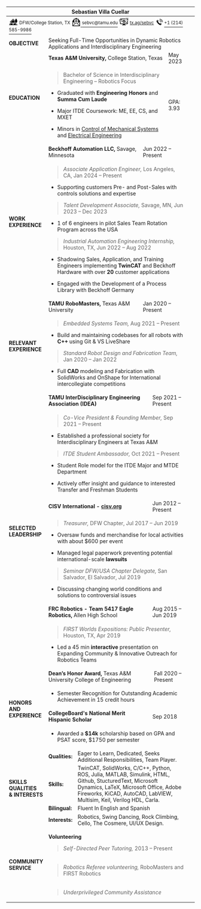 <head>
  <link rel="stylesheet" href="media/style_block_insert.css">
</head>
<table>
<colgroup>
<col style="width: 15%" />
<col style="width: 10%" />
<col style="width: 41%" />
<col style="width: 6%" />
<col style="width: 1%" />
<col style="width: 9%" />
<col style="width: 10%" />
<col style="width: 5%" />
</colgroup>
<thead>
<tr class="header">
<th colspan="8"><strong>Sebastian Villa Cuellar</strong></th>
</tr>
</thead>
<tbody>
<tr class="odd">
<td colspan="8"><img src="media/image2.svg"
style="width:0.25in;height:0.25in"
alt="Suburban scene with solid fill" /> <sup>DFW/College Station,
TX</sup> <a href="mailto:sebvc@tamu.edu?subject=From%20Resume:%20"><img
src="media/image4.svg" style="width:0.25in;height:0.25in"
alt="Email with solid fill" /> <sup>sebvc@tamu.edu</sup></a> <img
src="media/image6.svg" style="width:0.26in;height:0.26in"
alt="Ui Ux with solid fill" /> <sup><a
href="https://tx.ag/sebvc">tx.ag/sebvc</a></sup> <img
src="media/image8.svg" style="width:0.25in;height:0.25in"
alt="Speaker phone with solid fill" /><a href="tel:214+585+9986"><sup>+1
(214) 585-9986</sup></a></td>
</tr>
<tr class="even">
<td><strong>OBJECTIVE</strong></td>
<td colspan="7">Seeking Full-Time Opportunities in Dynamic Robotics
Applications and Interdisciplinary Engineering</td>
</tr>
<tr class="odd">
<td rowspan="2"><strong>EDUCATION</strong></td>
<td colspan="5"><strong>Texas A&amp;M University,</strong> College
Station, Texas</td>
<td>May 2023</td>
<td rowspan="2"></td>
</tr>
<tr class="even">
<td colspan="5"><blockquote>
<p>Bachelor of Science in Interdisciplinary Engineering – Robotics
Focus</p>
</blockquote>
<ul>
<li><p>Graduated with <strong>Engineering Honors</strong> and
<strong>Summa Cum Laude</strong></p></li>
<li><p>Major ITDE Coursework: ME, EE, CS, and MXET</p></li>
<li><p>Minors in <a
href="https://catalog.tamu.edu/undergraduate/engineering/mechanical/control-mechanical-systems-minor/">Control
of Mechanical Systems</a> and <a
href="https://catalog.tamu.edu/undergraduate/engineering/electrical-computer/electrical-minor/">Electrical
Engineering</a></p></li>
</ul></td>
<td>GPA: 3.93</td>
</tr>
<tr class="odd">
<td rowspan="2"><strong>WORK EXPERIENCE</strong></td>
<td colspan="2"><strong>Beckhoff Automation LLC,</strong> Savage,
Minnesota</td>
<td colspan="4">Jun 2022 – Present</td>
<td rowspan="2"></td>
</tr>
<tr class="even">
<td colspan="6"><blockquote>
<p><em>Associate Application Engineer,</em> Los Angeles, CA, Jan 2024 –
Present</p>
</blockquote>
<ul>
<li><p>Supporting customers Pre- and Post-Sales with controls solutions
and expertise</p></li>
</ul>
<blockquote>
<p><em>Talent Development Associate,</em> Savage, MN, Jun 2023 – Dec
2023</p>
</blockquote>
<ul>
<li><p>1 of 6 engineers in pilot Sales Team Rotation Program across the
USA</p></li>
</ul>
<blockquote>
<p><em>Industrial Automation Engineering Internship,</em> Houston, TX,
Jun 2022 – Aug 2022</p>
</blockquote>
<ul>
<li><p>Shadowing Sales, Application, and Training Engineers implementing
<strong>TwinCAT</strong> and Beckhoff Hardware with over
<strong>20</strong> customer applications</p></li>
<li><p>Engaged with the Development of a Process Library with Beckhoff
Germany</p></li>
</ul></td>
</tr>
<tr class="odd">
<td rowspan="2"><strong>RELEVANT EXPERIENCE</strong></td>
<td colspan="2"><strong>TAMU RoboMasters,</strong> Texas A&amp;M
University</td>
<td colspan="4">Jan 2020 – Present</td>
<td rowspan="2"></td>
</tr>
<tr class="even">
<td colspan="6"><blockquote>
<p><em>Embedded Systems Team,</em> Aug 2021 – Present</p>
</blockquote>
<ul>
<li><p>Build and maintaining codebases for all robots with
<strong>C++</strong> using Git &amp; VS LiveShare</p></li>
</ul>
<blockquote>
<p><em>Standard Robot Design and Fabrication Team,</em> Jan 2020 – Jan
2022</p>
</blockquote>
<ul>
<li><p>Full <strong>CAD</strong> modeling and Fabrication with
SolidWorks and OnShape for International intercollegiate
competitions</p></li>
</ul></td>
</tr>
<tr class="odd">
<td rowspan="6"><strong>SELECTED LEADERSHIP</strong></td>
<td colspan="3"><strong>TAMU InterDisciplinary Engineering Association
(IDEA)</strong></td>
<td colspan="3">Sep 2021 – Present</td>
<td rowspan="2"></td>
</tr>
<tr class="even">
<td colspan="6"><blockquote>
<p><em>Co-Vice President &amp; Founding Member,</em> Sep 2021 –
Present</p>
</blockquote>
<ul>
<li><p>Established a professional society for Interdisciplinary
Engineers at Texas A&amp;M</p></li>
</ul>
<blockquote>
<p><em>ITDE Student Ambassador,</em> Oct 2021 – Present</p>
</blockquote>
<ul>
<li><p>Student Role model for the ITDE Major and MTDE
Department</p></li>
<li><p>Actively offer insight and guidance to interested Transfer and
Freshman Students</p></li>
</ul></td>
</tr>
<tr class="odd">
<td colspan="3"><strong>CISV International - <a
href="https://cisv.org/">cisv.org</a></strong></td>
<td colspan="3">Jun 2012 – Present</td>
<td rowspan="2"></td>
</tr>
<tr class="even">
<td colspan="6"><blockquote>
<p><em>Treasurer,</em> DFW Chapter, Jul 2017 – Jun 2019</p>
</blockquote>
<ul>
<li><p>Oversaw funds and merchandise for local activities with about
$600 per event</p></li>
<li><p>Managed legal paperwork preventing potential international-scale
<strong>lawsuits</strong></p></li>
</ul>
<blockquote>
<p><em>Seminar DFW/USA Chapter Delegate,</em> San Salvador, El Salvador,
Jul 2019</p>
</blockquote>
<ul>
<li><p>Discussing changing world conditions and solutions to
controversial issues</p></li>
</ul></td>
</tr>
<tr class="odd">
<td colspan="3"><strong>FRC Robotics - Team 5417 Eagle
Robotics,</strong> Allen High School</td>
<td colspan="3">Aug 2015 – Jun 2019</td>
<td rowspan="2"></td>
</tr>
<tr class="even">
<td colspan="6"><blockquote>
<p><em>FIRST Worlds Expositions: Public Presenter,</em> Houston, TX, Apr
2019</p>
</blockquote>
<ul>
<li><p>Led a 45 min <strong>interactive</strong> presentation on
Expanding Community &amp; Innovative Outreach for Robotics
Teams</p></li>
</ul></td>
</tr>
<tr class="odd">
<td rowspan="4"><strong>HONORS<br />
AND EXPERIENCE</strong></td>
<td colspan="4"><strong>Dean’s Honor Award,</strong> Texas A&amp;M
University College of Engineering</td>
<td colspan="2">Fall 2020 – Present</td>
<td rowspan="2"></td>
</tr>
<tr class="even">
<td colspan="6"><ul>
<li><p>Semester Recognition for Outstanding Academic Achievement in 15
credit hours</p></li>
</ul></td>
</tr>
<tr class="odd">
<td colspan="3"><strong>CollegeBoard's</strong> <strong>National Merit
Hispanic Scholar</strong></td>
<td colspan="3">Sep 2018</td>
<td rowspan="2"></td>
</tr>
<tr class="even">
<td colspan="6"><ul>
<li><p>Awarded a <strong>$14k</strong> scholarship based on GPA and PSAT
score, $1750 per semester</p></li>
</ul></td>
</tr>
<tr class="odd">
<td rowspan="4"><strong>SKILLS QUALITIES<br />
&amp; INTERESTS</strong></td>
<td><strong>Qualities:</strong></td>
<td colspan="5">Eager to Learn, Dedicated, Seeks Additional
Responsibilities, Team Player.</td>
<td rowspan="2"></td>
</tr>
<tr class="even">
<td><strong>Skills:</strong></td>
<td colspan="5">TwinCAT, SolidWorks, C/C++, Python, ROS, Julia, MATLAB,
Simulink, HTML, Github, StucturedText, Microsoft Dynamics, LaTeX,
Microsoft Office, Adobe Fireworks, KiCAD, AutoCAD, LabVIEW, Multisim,
Keil, Verilog HDL, Carla.</td>
</tr>
<tr class="odd">
<td><strong>Bilingual:</strong></td>
<td colspan="5">Fluent In English and Spanish</td>
<td></td>
</tr>
<tr class="even">
<td><strong>Interests:</strong></td>
<td colspan="5">Robotics, Swing Dancing, Rock Climbing, Cello, The
Cosmere, UI/UX Design.</td>
<td></td>
</tr>
<tr class="odd">
<td rowspan="3"><strong>COMMUNITY SERVICE</strong></td>
<td colspan="6"><p><strong>Volunteering</strong></p>
<blockquote>
<p><em>Self-Directed Peer Tutoring,</em> 2013 – Present</p>
</blockquote></td>
<td></td>
</tr>
<tr class="even">
<td colspan="6"><blockquote>
<p><em>Robotics Referee volunteering,</em> RoboMasters and FIRST
Robotics</p>
</blockquote></td>
<td></td>
</tr>
<tr class="odd">
<td colspan="6"><blockquote>
<p><em>Underprivileged Community Assistance</em></p>
</blockquote></td>
<td></td>
</tr>
</tbody>
</table>
